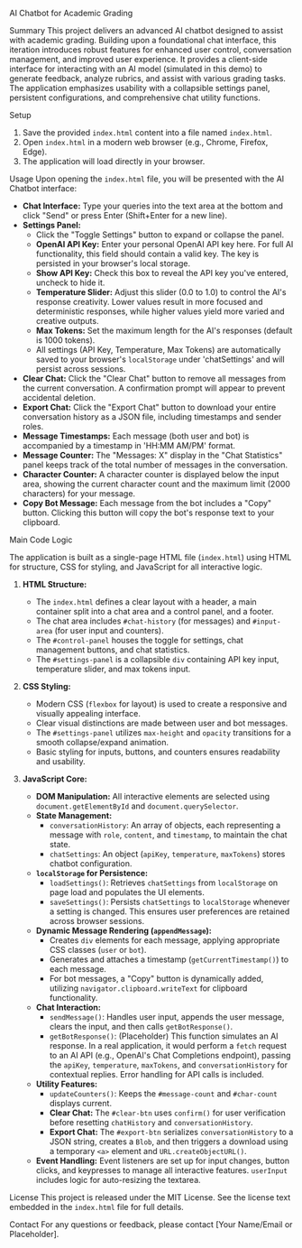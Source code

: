 AI Chatbot for Academic Grading

Summary
This project delivers an advanced AI chatbot designed to assist with academic grading. Building upon a foundational chat interface, this iteration introduces robust features for enhanced user control, conversation management, and improved user experience. It provides a client-side interface for interacting with an AI model (simulated in this demo) to generate feedback, analyze rubrics, and assist with various grading tasks. The application emphasizes usability with a collapsible settings panel, persistent configurations, and comprehensive chat utility functions.

Setup
1.  Save the provided `index.html` content into a file named `index.html`.
2.  Open `index.html` in a modern web browser (e.g., Chrome, Firefox, Edge).
3.  The application will load directly in your browser.

Usage
Upon opening the `index.html` file, you will be presented with the AI Chatbot interface:

*   **Chat Interface:** Type your queries into the text area at the bottom and click "Send" or press Enter (Shift+Enter for a new line).
*   **Settings Panel:**
    *   Click the "Toggle Settings" button to expand or collapse the panel.
    *   **OpenAI API Key:** Enter your personal OpenAI API key here. For full AI functionality, this field should contain a valid key. The key is persisted in your browser's local storage.
    *   **Show API Key:** Check this box to reveal the API key you've entered, uncheck to hide it.
    *   **Temperature Slider:** Adjust this slider (0.0 to 1.0) to control the AI's response creativity. Lower values result in more focused and deterministic responses, while higher values yield more varied and creative outputs.
    *   **Max Tokens:** Set the maximum length for the AI's responses (default is 1000 tokens).
    *   All settings (API Key, Temperature, Max Tokens) are automatically saved to your browser's `localStorage` under 'chatSettings' and will persist across sessions.
*   **Clear Chat:** Click the "Clear Chat" button to remove all messages from the current conversation. A confirmation prompt will appear to prevent accidental deletion.
*   **Export Chat:** Click the "Export Chat" button to download your entire conversation history as a JSON file, including timestamps and sender roles.
*   **Message Timestamps:** Each message (both user and bot) is accompanied by a timestamp in 'HH:MM AM/PM' format.
*   **Message Counter:** The "Messages: X" display in the "Chat Statistics" panel keeps track of the total number of messages in the conversation.
*   **Character Counter:** A character counter is displayed below the input area, showing the current character count and the maximum limit (2000 characters) for your message.
*   **Copy Bot Message:** Each message from the bot includes a "Copy" button. Clicking this button will copy the bot's response text to your clipboard.

Main Code Logic

The application is built as a single-page HTML file (`index.html`) using HTML for structure, CSS for styling, and JavaScript for all interactive logic.

1.  **HTML Structure:**
    *   The `index.html` defines a clear layout with a header, a main container split into a chat area and a control panel, and a footer.
    *   The chat area includes `#chat-history` (for messages) and `#input-area` (for user input and counters).
    *   The `#control-panel` houses the toggle for settings, chat management buttons, and chat statistics.
    *   The `#settings-panel` is a collapsible `div` containing API key input, temperature slider, and max tokens input.

2.  **CSS Styling:**
    *   Modern CSS (`flexbox` for layout) is used to create a responsive and visually appealing interface.
    *   Clear visual distinctions are made between user and bot messages.
    *   The `#settings-panel` utilizes `max-height` and `opacity` transitions for a smooth collapse/expand animation.
    *   Basic styling for inputs, buttons, and counters ensures readability and usability.

3.  **JavaScript Core:**
    *   **DOM Manipulation:** All interactive elements are selected using `document.getElementById` and `document.querySelector`.
    *   **State Management:**
        *   `conversationHistory`: An array of objects, each representing a message with `role`, `content`, and `timestamp`, to maintain the chat state.
        *   `chatSettings`: An object (`apiKey`, `temperature`, `maxTokens`) stores chatbot configuration.
    *   **`localStorage` for Persistence:**
        *   `loadSettings()`: Retrieves `chatSettings` from `localStorage` on page load and populates the UI elements.
        *   `saveSettings()`: Persists `chatSettings` to `localStorage` whenever a setting is changed. This ensures user preferences are retained across browser sessions.
    *   **Dynamic Message Rendering (`appendMessage`):**
        *   Creates `div` elements for each message, applying appropriate CSS classes (`user` or `bot`).
        *   Generates and attaches a timestamp (`getCurrentTimestamp()`) to each message.
        *   For bot messages, a "Copy" button is dynamically added, utilizing `navigator.clipboard.writeText` for clipboard functionality.
    *   **Chat Interaction:**
        *   `sendMessage()`: Handles user input, appends the user message, clears the input, and then calls `getBotResponse()`.
        *   `getBotResponse()`: (Placeholder) This function simulates an AI response. In a real application, it would perform a `fetch` request to an AI API (e.g., OpenAI's Chat Completions endpoint), passing the `apiKey`, `temperature`, `maxTokens`, and `conversationHistory` for contextual replies. Error handling for API calls is included.
    *   **Utility Features:**
        *   `updateCounters()`: Keeps the `#message-count` and `#char-count` displays current.
        *   **Clear Chat:** The `#clear-btn` uses `confirm()` for user verification before resetting `chatHistory` and `conversationHistory`.
        *   **Export Chat:** The `#export-btn` serializes `conversationHistory` to a JSON string, creates a `Blob`, and then triggers a download using a temporary `<a>` element and `URL.createObjectURL()`.
    *   **Event Handling:** Event listeners are set up for input changes, button clicks, and keypresses to manage all interactive features. `userInput` includes logic for auto-resizing the textarea.

License
This project is released under the MIT License. See the license text embedded in the `index.html` file for full details.

Contact
For any questions or feedback, please contact [Your Name/Email or Placeholder].